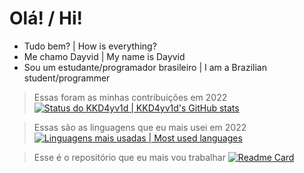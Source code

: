 # Olá! / Hi!

- Tudo bem? | How is everything?
- Me chamo Dayvid | My name is Dayvid
- Sou um estudante/programador brasileiro | I am a Brazilian student/programmer

> Essas foram as minhas contribuições em 2022
> [![Status do KKD4yv1d | KKD4yv1d's GitHub stats](https://github-readme-stats.vercel.app/api?username=kkd4yv1d&count_private=true&show_icons=true&include_all_commits=true&icon_color=5EABFF&title_color=5EABFF&text_color=FFFFFF&bg_color=0D1017&border_color=0D1017)](https://github.com/anuraghazra/github-readme-stats)

> Essas são as linguagens que eu mais usei em 2022
> [![Linguagens mais usadas | Most used languages](https://github-readme-stats.vercel.app/api/top-langs/?username=kkd4yv1d&icon_color=5EABFF&title_color=5EABFF&text_color=FFFFFF&bg_color=0D1017&border_color=0D1017)](https://github.com/anuraghazra/github-readme-stats)

> Esse é o repositório que eu mais vou trabalhar
> [![Readme Card](https://github-readme-stats.vercel.app/api/pin/?username=kkd4yv1d&repo=KBedWars&icon_color=5EABFF&title_color=5EABFF&text_color=FFFFFF&bg_color=0D1017&border_color=0D1017)](https://github.com/anuraghazra/github-readme-stats)
